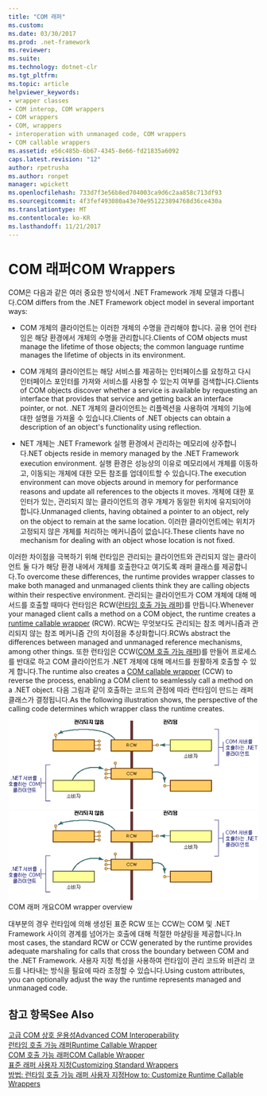 ```yaml
---
title: "COM 래퍼"
ms.custom: 
ms.date: 03/30/2017
ms.prod: .net-framework
ms.reviewer: 
ms.suite: 
ms.technology: dotnet-clr
ms.tgt_pltfrm: 
ms.topic: article
helpviewer_keywords:
- wrapper classes
- COM interop, COM wrappers
- COM wrappers
- COM, wrappers
- interoperation with unmanaged code, COM wrappers
- COM callable wrappers
ms.assetid: e56c485b-6b67-4345-8e66-fd21835a6092
caps.latest.revision: "12"
author: rpetrusha
ms.author: ronpet
manager: wpickett
ms.openlocfilehash: 733d7f3e56b8ed704003ca9d6c2aa858c713df93
ms.sourcegitcommit: 4f3fef493080a43e70e951223894768d36ce430a
ms.translationtype: MT
ms.contentlocale: ko-KR
ms.lasthandoff: 11/21/2017
---
```

# <a name="com-wrappers"></a><span data-ttu-id="6651e-102">COM 래퍼</span><span class="sxs-lookup"><span data-stu-id="6651e-102">COM Wrappers</span></span>
<span data-ttu-id="6651e-103">COM은 다음과 같은 여러 중요한 방식에서 .NET Framework 개체 모델과 다릅니다.</span><span class="sxs-lookup"><span data-stu-id="6651e-103">COM differs from the .NET Framework object model in several important ways:</span></span>  
  
-   <span data-ttu-id="6651e-104">COM 개체의 클라이언트는 이러한 개체의 수명을 관리해야 합니다. 공용 언어 런타임은 해당 환경에서 개체의 수명을 관리합니다.</span><span class="sxs-lookup"><span data-stu-id="6651e-104">Clients of COM objects must manage the lifetime of those objects; the common language runtime manages the lifetime of objects in its environment.</span></span>  
  
-   <span data-ttu-id="6651e-105">COM 개체의 클라이언트는 해당 서비스를 제공하는 인터페이스를 요청하고 다시 인터페이스 포인터를 가져와 서비스를 사용할 수 있는지 여부를 검색합니다.</span><span class="sxs-lookup"><span data-stu-id="6651e-105">Clients of COM objects discover whether a service is available by requesting an interface that provides that service and getting back an interface pointer, or not.</span></span> <span data-ttu-id="6651e-106">.NET 개체의 클라이언트는 리플렉션을 사용하여 개체의 기능에 대한 설명을 가져올 수 있습니다.</span><span class="sxs-lookup"><span data-stu-id="6651e-106">Clients of .NET objects can obtain a description of an object's functionality using reflection.</span></span>  
  
-   <span data-ttu-id="6651e-107">NET 개체는 .NET Framework 실행 환경에서 관리하는 메모리에 상주합니다.</span><span class="sxs-lookup"><span data-stu-id="6651e-107">NET objects reside in memory managed by the .NET Framework execution environment.</span></span> <span data-ttu-id="6651e-108">실행 환경은 성능상의 이유로 메모리에서 개체를 이동하고, 이동되는 개체에 대한 모든 참조를 업데이트할 수 있습니다.</span><span class="sxs-lookup"><span data-stu-id="6651e-108">The execution environment can move objects around in memory for performance reasons and update all references to the objects it moves.</span></span> <span data-ttu-id="6651e-109">개체에 대한 포인터가 있는, 관리되지 않는 클라이언트의 경우 개체가 동일한 위치에 유지되어야 합니다.</span><span class="sxs-lookup"><span data-stu-id="6651e-109">Unmanaged clients, having obtained a pointer to an object, rely on the object to remain at the same location.</span></span> <span data-ttu-id="6651e-110">이러한 클라이언트에는 위치가 고정되지 않은 개체를 처리하는 메커니즘이 없습니다.</span><span class="sxs-lookup"><span data-stu-id="6651e-110">These clients have no mechanism for dealing with an object whose location is not fixed.</span></span>  
  
 <span data-ttu-id="6651e-111">이러한 차이점을 극복하기 위해 런타임은 관리되는 클라이언트와 관리되지 않는 클라이언트 둘 다가 해당 환경 내에서 개체를 호출한다고 여기도록 래퍼 클래스를 제공합니다.</span><span class="sxs-lookup"><span data-stu-id="6651e-111">To overcome these differences, the runtime provides wrapper classes to make both managed and unmanaged clients think they are calling objects within their respective environment.</span></span> <span data-ttu-id="6651e-112">관리되는 클라이언트가 COM 개체에 대해 메서드를 호출할 때마다 런타임은 RCW([런타임 호출 가능 래퍼](../../../docs/framework/interop/runtime-callable-wrapper.md))를 만듭니다.</span><span class="sxs-lookup"><span data-stu-id="6651e-112">Whenever your managed client calls a method on a COM object, the runtime creates a [runtime callable wrapper](../../../docs/framework/interop/runtime-callable-wrapper.md) (RCW).</span></span> <span data-ttu-id="6651e-113">RCW는 무엇보다도 관리되는 참조 메커니즘과 관리되지 않는 참조 메커니즘 간의 차이점을 추상화합니다.</span><span class="sxs-lookup"><span data-stu-id="6651e-113">RCWs abstract the differences between managed and unmanaged reference mechanisms, among other things.</span></span> <span data-ttu-id="6651e-114">또한 런타임은 CCW([COM 호출 가능 래퍼](../../../docs/framework/interop/com-callable-wrapper.md))를 만들어 프로세스를 반대로 하고 COM 클라이언트가 .NET 개체에 대해 메서드를 원활하게 호출할 수 있게 합니다.</span><span class="sxs-lookup"><span data-stu-id="6651e-114">The runtime also creates a [COM callable wrapper](../../../docs/framework/interop/com-callable-wrapper.md) (CCW) to reverse the process, enabling a COM client to seamlessly call a method on a .NET object.</span></span> <span data-ttu-id="6651e-115">다음 그림과 같이 호출하는 코드의 관점에 따라 런타임이 만드는 래퍼 클래스가 결정됩니다.</span><span class="sxs-lookup"><span data-stu-id="6651e-115">As the following illustration shows, the perspective of the calling code determines which wrapper class the runtime creates.</span></span>  
  
 <span data-ttu-id="6651e-116">![COM 래퍼 개요](../../../docs/framework/interop/media/bidirectional.gif "양방향")</span><span class="sxs-lookup"><span data-stu-id="6651e-116">![COM wrapper overview](../../../docs/framework/interop/media/bidirectional.gif "bidirectional")</span></span>  
<span data-ttu-id="6651e-117">COM 래퍼 개요</span><span class="sxs-lookup"><span data-stu-id="6651e-117">COM wrapper overview</span></span>  
  
 <span data-ttu-id="6651e-118">대부분의 경우 런타임에 의해 생성된 표준 RCW 또는 CCW는 COM 및 .NET Framework 사이의 경계를 넘어가는 호출에 대해 적절한 마샬링을 제공합니다.</span><span class="sxs-lookup"><span data-stu-id="6651e-118">In most cases, the standard RCW or CCW generated by the runtime provides adequate marshaling for calls that cross the boundary between COM and the .NET Framework.</span></span> <span data-ttu-id="6651e-119">사용자 지정 특성을 사용하여 런타임이 관리 코드와 비관리 코드를 나타내는 방식을 필요에 따라 조정할 수 있습니다.</span><span class="sxs-lookup"><span data-stu-id="6651e-119">Using custom attributes, you can optionally adjust the way the runtime represents managed and unmanaged code.</span></span>  
  
## <a name="see-also"></a><span data-ttu-id="6651e-120">참고 항목</span><span class="sxs-lookup"><span data-stu-id="6651e-120">See Also</span></span>  
 [<span data-ttu-id="6651e-121">고급 COM 상호 운용성</span><span class="sxs-lookup"><span data-stu-id="6651e-121">Advanced COM Interoperability</span></span>](http://msdn.microsoft.com/en-us/3ada36e5-2390-4d70-b490-6ad8de92f2fb)  
 [<span data-ttu-id="6651e-122">런타임 호출 가능 래퍼</span><span class="sxs-lookup"><span data-stu-id="6651e-122">Runtime Callable Wrapper</span></span>](../../../docs/framework/interop/runtime-callable-wrapper.md)  
 [<span data-ttu-id="6651e-123">COM 호출 가능 래퍼</span><span class="sxs-lookup"><span data-stu-id="6651e-123">COM Callable Wrapper</span></span>](../../../docs/framework/interop/com-callable-wrapper.md)  
 [<span data-ttu-id="6651e-124">표준 래퍼 사용자 지정</span><span class="sxs-lookup"><span data-stu-id="6651e-124">Customizing Standard Wrappers</span></span>](http://msdn.microsoft.com/en-us/c40d089b-6a3c-41b5-a20d-d760c215e49d)  
 [<span data-ttu-id="6651e-125">방법: 런타임 호출 가능 래퍼 사용자 지정</span><span class="sxs-lookup"><span data-stu-id="6651e-125">How to: Customize Runtime Callable Wrappers</span></span>](http://msdn.microsoft.com/en-us/4a4bb3da-4d60-4517-99f2-78d46a681732)
